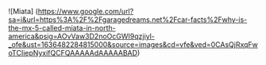 ![Miata] (https://www.google.com/url?sa=i&url=https%3A%2F%2Fgaragedreams.net%2Fcar-facts%2Fwhy-is-the-mx-5-called-miata-in-north-america&psig=AOvVaw3D2noOcGWI9qzjiyl-_ofe&ust=1636482284815000&source=images&cd=vfe&ved=0CAsQjRxqFwoTCIiepNyxifQCFQAAAAAdAAAAABAD)
